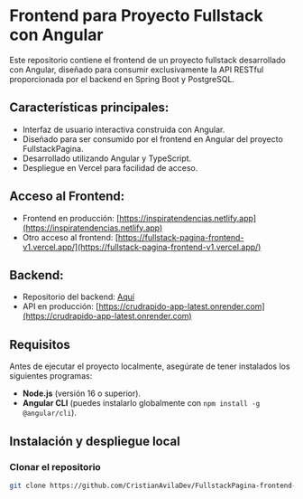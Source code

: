 # Frontend para Proyecto Fullstack con Angular

Este repositorio contiene el frontend de un proyecto fullstack desarrollado con Angular, diseñado para consumir exclusivamente la API RESTful proporcionada por el backend en Spring Boot y PostgreSQL.


## Características principales:
- Interfaz de usuario interactiva construida con Angular.
- Diseñado para ser consumido por el frontend en Angular del proyecto FullstackPagina.
- Desarrollado utilizando Angular y TypeScript.
- Despliegue en Vercel para facilidad de acceso.


## Acceso al Frontend:
- Frontend en producción: [https://inspiratendencias.netlify.app](https://inspiratendencias.netlify.app)
- Otro acceso al frontend: [https://fullstack-pagina-frontend-v1.vercel.app/](https://fullstack-pagina-frontend-v1.vercel.app/)

## Backend:
- Repositorio del backend: [Aquí](https://github.com/CristianAvilaDev/FullstackPagina-backend-v1)
- API en producción: [https://crudrapido-app-latest.onrender.com](https://crudrapido-app-latest.onrender.com)

## Requisitos

Antes de ejecutar el proyecto localmente, asegúrate de tener instalados los siguientes programas:

- **Node.js** (versión 16 o superior).
- **Angular CLI** (puedes instalarlo globalmente con `npm install -g @angular/cli`).

## Instalación y despliegue local

### Clonar el repositorio

```bash
git clone https://github.com/CristianAvilaDev/FullstackPagina-frontend-v1
